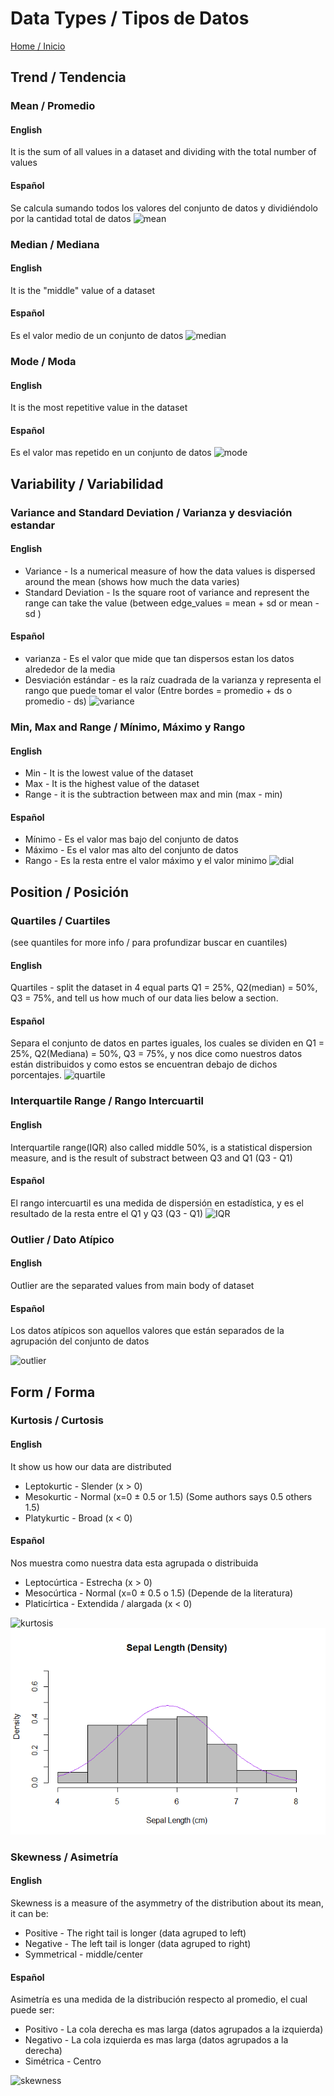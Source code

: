 # Data Types / Tipos de Datos

[Home / Inicio](https://github.com/TheGlitchCat/probability-and-statistics-R)

## Trend / Tendencia
### Mean / Promedio
#### English
It is the sum of all values in a dataset and dividing with the total number of values 
#### Español
Se calcula sumando todos los valores del conjunto de datos y dividiéndolo por la cantidad total de datos
![mean](https://pharmafactz.com/wp-content/uploads/2017/11/p2.png)

### Median / Mediana
#### English
It is the "middle" value of a dataset
#### Español
Es el valor medio de un conjunto de datos
![median](https://upload.wikimedia.org/wikipedia/commons/thumb/c/cf/Finding_the_median.png/1200px-Finding_the_median.png)

### Mode / Moda
#### English
It is the most repetitive value in the dataset
#### Español
Es el valor mas repetido en un conjunto de datos 
![mode](https://www.wikihow.com/images/thumb/2/29/Find-Mean%2C-Median%2C-and-Mode-Step-7-Version-2.jpg/aid1660401-v4-728px-Find-Mean%2C-Median%2C-and-Mode-Step-7-Version-2.jpg)

## Variability / Variabilidad
### Variance and Standard Deviation / Varianza y desviación estandar
#### English
- Variance - Is a numerical measure of how the data values is dispersed around the mean (shows how much the data varies)
- Standard Deviation - Is the square root of variance and represent the range can take the value (between edge_values = mean + sd or mean - sd )
#### Español
- varianza - Es el valor que mide que tan dispersos estan los datos alrededor de la media
- Desviación estándar - es la raíz cuadrada de la varianza y representa el rango que puede tomar el valor (Entre bordes = promedio + ds o promedio - ds)
![variance](http://statisticslectures.com/images/samplevarstd.gif)

### Min, Max and Range / Mínimo, Máximo y Rango
#### English
- Min - It is the lowest value of the dataset
- Max - It is the highest value of the dataset
- Range - it is the subtraction between max and min (max - min)
#### Español
- Mínimo - Es el valor mas bajo del conjunto de datos
- Máximo - Es el valor mas alto del conjunto de datos
- Rango - Es la resta entre el valor máximo y el valor minimo
![dial](https://www.first5000.com.au/wp-content/uploads/2017/10/Dial-up-your-courage-4-1024x683-610x400.png)

## Position / Posición 
### Quartiles / Cuartiles
(see quantiles for more info / para profundizar buscar en cuantiles)
#### English
Quartiles - split the dataset in 4 equal parts Q1 = 25%, Q2(median) = 50%, Q3 = 75%, and tell us how much of our data lies below a section. 
#### Español
Separa el conjunto de datos en partes iguales, los cuales se dividen en Q1 = 25%, Q2(Mediana) = 50%, Q3 = 75%, y nos dice como nuestros datos están distribuidos y como estos se encuentran debajo de dichos porcentajes.
![quartile](https://i.stack.imgur.com/L4GEM.png)

### Interquartile Range / Rango Intercuartil
#### English
Interquartile range(IQR) also called middle 50%, is a statistical dispersion measure, and is the result of substract between Q3 and Q1 (Q3 - Q1)
#### Español
El rango intercuartil es una medida de dispersión en estadística, y es el resultado de la resta entre el Q1 y Q3 (Q3 - Q1)
![IQR](https://i2.wp.com/makemeanalyst.com/wp-content/uploads/2017/05/IQR-1.png?resize=431%2C460)

### Outlier / Dato Atípico
#### English
Outlier are the separated values from main body of dataset
#### Español
Los datos atípicos son aquellos valores que están separados de la agrupación del conjunto de datos

![outlier](https://baldscientist.files.wordpress.com/2013/02/outliers1.jpg)

## Form / Forma
### Kurtosis / Curtosis
#### English
It show us how our data are distributed 
- Leptokurtic - Slender (x > 0)
- Mesokurtic - Normal (x=0 ± 0.5 or 1.5) (Some authors says 0.5 others 1.5)
- Platykurtic - Broad (x < 0)
#### Español
Nos muestra como nuestra data esta agrupada o distribuida
- Leptocúrtica - Estrecha (x > 0)
- Mesocúrtica - Normal (x=0 ± 0.5 o 1.5) (Depende de la literatura)
- Platicírtica - Extendida / alargada (x < 0)
  
![kurtosis](https://miro.medium.com/max/742/1*Nqu07THa7APRTOF7kaVr5Q.jpeg)
![Example-kurtosis](Iris&#32;sepal&#32;length&#32;distribution.png)

### Skewness / Asimetría
#### English
Skewness is a measure of the asymmetry of the distribution about its mean, it can be: 
- Positive - The right tail is longer (data agruped to left)
- Negative - The left tail is longer (data agruped to right)
- Symmetrical - middle/center
#### Español
Asimetría es una medida de la distribución respecto al promedio, el cual puede ser: 
- Positivo - La cola derecha es mas larga (datos agrupados a la izquierda)
- Negativo - La cola izquierda es mas larga (datos agrupados a la derecha)
- Simétrica - Centro 

![skewness](https://miro.medium.com/max/1200/1*nj-Ch3AUFmkd0JUSOW_bTQ.jpeg)